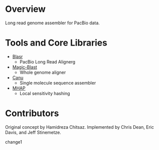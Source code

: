 Overview
========

Long read genome assembler for PacBio data.

Tools and Core Libraries
========================
  - [Blasr](https://github.com/PacificBiosciences/blasr)
    - PacBio Long Read Alignerg
  - [Magic-Blast](https://www.ncbi.nlm.nih.gov/news/09-22-2016-magic-BLAST/)
    - Whole genome aligner
  - [Canu](https://github.com/marbl/canu)
    - Single molecule sequence assembler
  - [MHAP](https://github.com/marbl/MHAP)
    - Local sensitivity hashing
   

Contributors
============

Original concept by Hamidreza Chitsaz. Implemented by Chris Dean, Eric Davis, and Jeff Stinemetze.

change1
